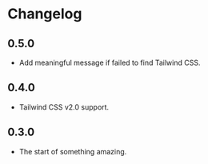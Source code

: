 # Changelog

## 0.5.0

- Add meaningful message if failed to find Tailwind CSS.

## 0.4.0

- Tailwind CSS v2.0 support.

## 0.3.0

- The start of something amazing.

